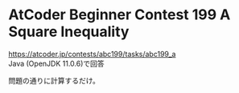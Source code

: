 # AtCoder Beginner Contest 199 A Square Inequality  
https://atcoder.jp/contests/abc199/tasks/abc199_a  
Java (OpenJDK 11.0.6)で回答  

問題の通りに計算するだけ。
